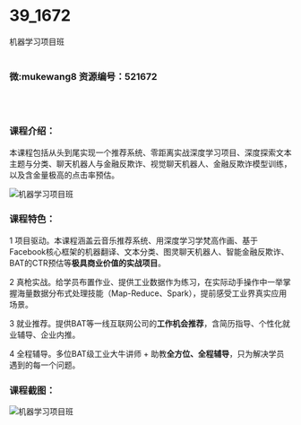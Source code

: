 # 39_1672
机器学习项目班
<br/></br>
<h3>微:mukewang8 资源编号：521672</h3>
<br/></br>
<h3>课程介绍：</h3>
<p>本课程包括从头到尾实现一个推荐系统、零距离实战深度学习项目、深度探索文本主题与分类、聊天机器人与金融反欺诈、视觉聊天机器人、金融反欺诈模型训练，以及含金量极高的点击率预估。</p>
<p><img src="https://www.ko996.com/wp-content/uploads/img/2018/03/2-200-300x216.png" alt="机器学习项目班"></p>
<h3>课程特色：</h3>
<p>1 项目驱动。本课程涵盖云音乐推荐系统、用深度学习学梵高作画、基于Facebook核心框架的机器翻译、文本分类、图灵聊天机器人、智能金融反欺诈、BAT的CTR预估等<strong>极具商业价值的实战项目</strong>。</p>
<p>2 真枪实战。给学员布置作业、提供工业数据作为练习，在实际动手操作中一举掌握海量数据分布式处理技能（Map-Reduce、Spark），提前感受工业界真实应用场景。</p>
<p>3 就业推荐。提供BAT等一线互联网公司的<strong>工作机会推荐</strong>，含简历指导、个性化就业辅导、企业内推。</p>
<p>4 全程辅导。多位BAT级工业大牛讲师 + 助教<strong>全方位、全程辅导</strong>，只为解决学员遇到的每一个问题。</p>
<div class="info-desc">
<h3>课程截图：</h3>
<p><img src="https://www.ko996.com/wp-content/uploads/img/2018/03/3-204.png" alt="机器学习项目班"></p>


			
</div>
